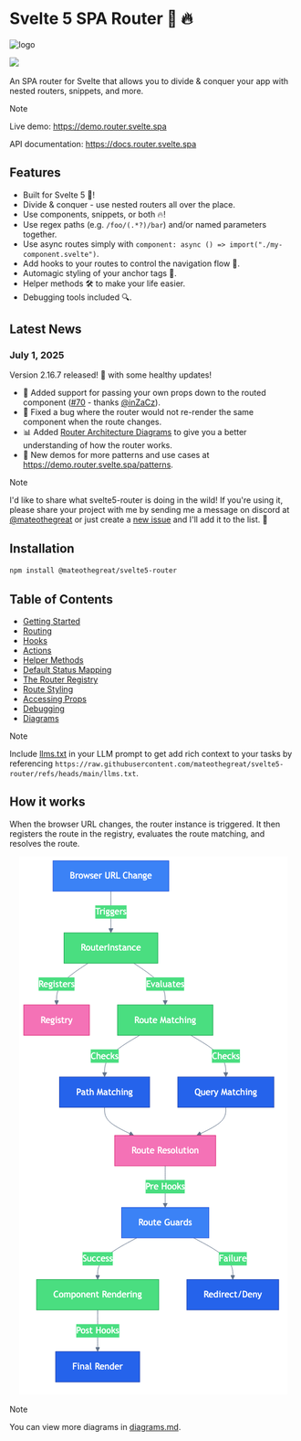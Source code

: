 # Svelte 5 SPA Router 🚀 🔥

![logo](https://raw.githubusercontent.com/mateothegreat/svelte5-router/refs/heads/dev/docs/assets/logo-1000px.png)

<img src="https://raw.githubusercontent.com/mateothegreat/svelte5-router/refs/heads/dev/docs/assets/coverage.svg?sanitize=true" />

An SPA router for Svelte that allows you to divide & conquer your app with nested routers, snippets, and more.

> [!NOTE]
> Live demo: <https://demo.router.svelte.spa>
>
> API documentation: <https://docs.router.svelte.spa>

## Features

- Built for Svelte 5 🚀!
- Divide & conquer - use nested routers all over the place.
- Use components, snippets, or both 🔥!
- Use regex paths (e.g. `/foo/(.*?)/bar`) and/or named parameters together.
- Use async routes simply with `component: async () => import("./my-component.svelte")`.
- Add hooks to your routes to control the navigation flow 🔧.
- Automagic styling of your anchor tags 💄.
- Helper methods 🛠️ to make your life easier.
- Debugging tools included 🔍.

## Latest News

### July 1, 2025

Version 2.16.7 released! 🎉 with some healthy updates!

- 🔧 Added support for passing your own props down to the routed component ([#70](https://github.com/mateothegreat/svelte5-router/issues/70) - thanks [@inZaCz](https://github.com/inZaCz)).
- 🐛 Fixed a bug where the router would not re-render the same component when the route changes.
- 📊 Added [Router Architecture Diagrams](./diagrams.md) to give you a better understanding of how the router works.
- 🎉 New demos for more patterns and use cases at <https://demo.router.svelte.spa/patterns>.

> [!NOTE]
> I'd like to share what svelte5-router is doing in the wild! If you're using it, please share your project with me by sending me a message on discord at [@mateothegreat](https://discord.com/users/505520869246763009) or just create a [new issue](https://github.com/mateothegreat/svelte5-router/issues/new) and I'll add it to the list. 🙏

## Installation

```bash
npm install @mateothegreat/svelte5-router
```

## Table of Contents

- [Getting Started](./getting-started.md)
- [Routing](./routing.md)
- [Hooks](./hooks.md)
- [Actions](./actions.md)
- [Helper Methods](./helpers.md)
- [Default Status Mapping](./statuses.md)
- [The Router Registry](./registry.md)
- [Route Styling](./styling.md)
- [Accessing Props](./props.md)
- [Debugging](./debugging.md)
- [Diagrams](./diagrams.md)

> [!NOTE]
> Include [llms.txt](../llms.txt) in your LLM prompt to get add rich context to your tasks by referencing `https://raw.githubusercontent.com/mateothegreat/svelte5-router/refs/heads/main/llms.txt`.

## How it works

When the browser URL changes, the router instance is triggered. It then registers the route in the registry, evaluates the route matching, and resolves the route.

<div align="center">
  <img src="./diagrams/router-architecture.png" alt="Router Architecture" />
</div>

> [!NOTE]
> You can view more diagrams in [diagrams.md](./diagrams.md).
